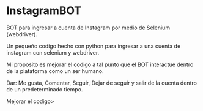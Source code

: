 # InstagramBOT
BOT para ingresar a cuenta de Instagram por medio de Selenium (webdriver).

Un pequeño codigo hecho con python para ingresar a una cuenta de instagram con selenium y webdriver.

Mi proposito es mejorar el codigo a tal punto que el BOT interactue dentro de la plataforma como un ser humano.

Dar: Me gusta, Comentar,  Seguir, Dejar de seguir y salir de la cuenta dentro de un predeterminado tiempo.

Mejorar el codigo>
